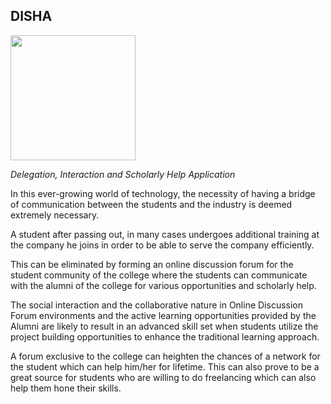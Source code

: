 <h2>DISHA</h2>  

<img src="https://github.com/eyeamkd/disha/blob/master/assets/DISHA%20-%20Logo%20White.jpg" height="200px" width="200px"/>

<i>Delegation, Interaction and Scholarly Help Application</i>
<br>

In this ever-growing world of technology, the necessity of having a bridge of communication between the students and the industry is deemed extremely necessary.

A student after passing out, in many cases undergoes additional training at the company he joins in order to be able to serve the company efficiently.

This can be eliminated by forming an online discussion forum for the student community of the college where the students can communicate with the alumni of the college for various opportunities and scholarly help.

The social interaction and the collaborative nature in Online Discussion Forum environments and the active learning opportunities provided by the Alumni are likely to result in an advanced skill set when students utilize the project building opportunities to enhance the traditional learning approach.

A forum exclusive to the college can heighten the chances of a network for the student which can help him/her for lifetime. This can also prove to be a great source for students who are willing to do freelancing which can also help them hone their skills.

